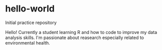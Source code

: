 # hello-world
Initial practice repository 

Hello! Currently a student learning R and how to code to improve my data analysis skills. I'm passionate about reasearch especially related to environmental health. 
